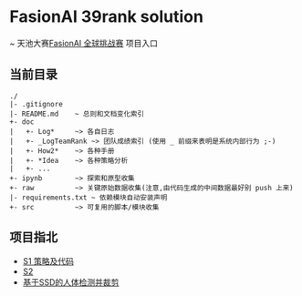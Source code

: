 # FasionAI 39rank solution
\~ 天池大赛[FasionAI 全球挑战赛](https://tianchi.aliyun.com/competition/introduction.htm?spm=5176.100066.0.0.6acd33aft1JqW3&raceId=231649) 项目入口

## 当前目录

    ./
    |- .gitignore
    |- README.md    ~ 总则和文档变化索引
    +- doc
    |   +- Log*     ~> 各自日志
    |   +- _LogTeamRank ~> 团队成绩索引 (使用 _ 前缀来表明是系统内部行为 ;-)
    |   +- How2*    ~> 各种手册
    |   +- *Idea    ~> 各种策略分析
    |   +- ...
    +- ipynb        ~> 探索和原型收集
    +- raw          ~> 关键原始数据收集(注意,由代码生成的中间数据最好别 push 上来)
    |- requirements.txt ~ 依赖模块自动安装声明
    +- src          ~> 可复用的脚本/模块收集

## 项目指北
- [S1 策略及代码](https://github.com/Hugo1030/AiCompetitions/tree/master/fashionai/ipynb/S1_Attribute%2BRank79%2BDu4AI)
- [S2 ]()
- [基于SSD的人体检测并裁剪](https://github.com/Hugo1030/AiCompetitions/tree/master/fashionai/ipynb/LiChuan/SSD_crop)
